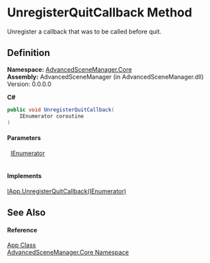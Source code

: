 # UnregisterQuitCallback Method


Unregister a callback that was to be called before quit.



## Definition
**Namespace:** <a href="N_AdvancedSceneManager_Core">AdvancedSceneManager.Core</a>  
**Assembly:** AdvancedSceneManager (in AdvancedSceneManager.dll) Version: 0.0.0.0

**C#**
``` C#
public void UnregisterQuitCallback(
	IEnumerator coroutine
)
```



#### Parameters
<dl><dt>  <a href="https://learn.microsoft.com/dotnet/api/system.collections.ienumerator" target="_blank" rel="noopener noreferrer">IEnumerator</a></dt><dd> </dd></dl>

#### Implements
<a href="M_AdvancedSceneManager_DependencyInjection_IApp_UnregisterQuitCallback">IApp.UnregisterQuitCallback(IEnumerator)</a>  


## See Also


#### Reference
<a href="T_AdvancedSceneManager_Core_App">App Class</a>  
<a href="N_AdvancedSceneManager_Core">AdvancedSceneManager.Core Namespace</a>  
